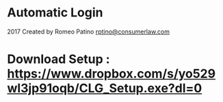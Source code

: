# Automatic Login
2017
Created by Romeo Patino
rptino@consumerlaw.com
# Download Setup : https://www.dropbox.com/s/yo529wl3jp91oqb/CLG_Setup.exe?dl=0
